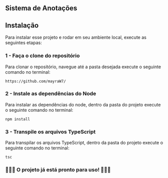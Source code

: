 ## Sistema de Anotações 


## Instalação

Para instalar esse projeto e rodar em seu ambiente local, execute as seguintes etapas: <br/>

### 1 - Faça o clone do repositório

Para clonar o repositório, navegue até a pasta desejada execute o seguinte comando no terminal:

```ssh
https://github.com/mayraW7/
```

### 2 - Instale as dependências do Node

Para instalar as dependências do node, dentro da pasta do projeto execute o seguinte comando no terminal:

```ssh
npm install
```

### 3 - Transpile os arquivos TypeScript

Para transpilar  os arquivos TypeScript, dentro da pasta do projeto execute o seguinte comando no terminal:

```ssh
tsc
```

### 🚀🚀🚀 O projeto já está pronto para uso! 🚀🚀🚀
